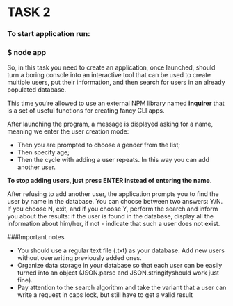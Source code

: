 # TASK 2

### To start application run:

### $ node app

So, in this task you need to create an application, once launched, should turn a boring console into an interactive tool that can be used to create multiple users, put their information, and then search for users in an already populated database.

This time you’re allowed to use an external NPM library named **inquirer** that is a set of useful functions for creating fancy CLI apps.

After launching the program, a message is displayed asking for a name, meaning we enter the user creation mode:

- Then you are prompted to choose a gender from the list;
- Then specify age;
- Then the cycle with adding a user repeats. In this way you can add another user.

**To stop adding users, just press ENTER instead of entering the name.**

After refusing to add another user, the application prompts you to find the user by name in the database. You can choose between two answers: Y/N. If you choose N, exit, and if you choose Y, perform the search and inform you about the results: if the user is found in the database, display all the information about him/her, if not - indicate that such a user does not exist.

###Important notes

- You should use a regular text file (.txt) as your database. Add new users without overwriting previously added ones.
- Organize data storage in your database so that each user can be easily turned into an object (JSON.parse and JSON.stringifyshould work just fine).
- Pay attention to the search algorithm and take the variant that a user can write a request in caps lock, but still have to get a valid result
